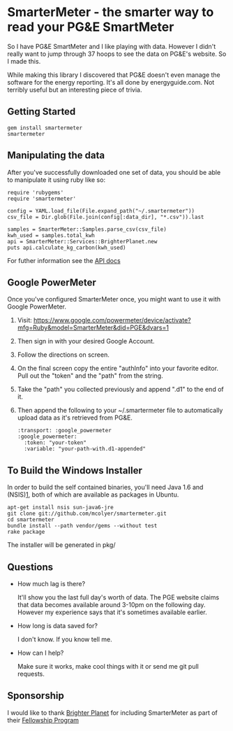 SmarterMeter - the smarter way to read your PG&E SmartMeter
=========================================================

So I have PG&E SmartMeter and I like playing with data. However I didn't
really want to jump through 37 hoops to see the data on PG&E's website.
So I made this.

While making this library I discovered that PG&E doesn't even manage the
software for the energy reporting. It's all done by energyguide.com. Not
terribly useful but an interesting piece of trivia.

Getting Started
---------------

    gem install smartermeter
    smartermeter

Manipulating the data
---------------------

After you've successfully downloaded one set of data, you should be able
to manipulate it using ruby like so:

    require 'rubygems'
    require 'smartermeter'

    config = YAML.load_file(File.expand_path("~/.smartermeter"))
    csv_file = Dir.glob(File.join(config[:data_dir], "*.csv")).last

    samples = SmarterMeter::Samples.parse_csv(csv_file)
    kwh_used = samples.total_kwh
    api = SmarterMeter::Services::BrighterPlanet.new
    puts api.calculate_kg_carbon(kwh_used)

For futher information see the [API docs][rdoc]

Google PowerMeter
-----------------

Once you've configured SmarterMeter once, you might want to use it with
Google PowerMeter.

1. Visit: https://www.google.com/powermeter/device/activate?mfg=Ruby&model=SmarterMeter&did=PGE&dvars=1
1. Then sign in with your desired Google Account.
1. Follow the directions on screen.
1. On the final screen copy the entire "authInfo" into your favorite editor.
   Pull out the "token" and the "path" from the string.
1. Take the "path" you collected previously and append ".d1" to the end of it.
1. Then append the following to your ~/.smartermeter file to
   automatically upload data as it's retrieved from PG&E.

       :transport: :google_powermeter
       :google_powermeter:
         :token: "your-token"
         :variable: "your-path-with.d1-appended"

To Build the Windows Installer
--------

In order to build the self contained binaries, you'll need Java 1.6 and
(NSIS)[1], both of which are available as packages in Ubuntu.

    apt-get install nsis sun-java6-jre
    git clone git://github.com/mcolyer/smartermeter.git
    cd smartermeter
    bundle install --path vendor/gems --without test
    rake package

The installer will be generated in pkg/

Questions
---------

* How much lag is there?

  It'll show you the last full day's worth of data. The PGE website
  claims that data becomes available around 3-10pm on the following day.
  However my experience says that it's sometimes available earlier.

* How long is data saved for?

  I don't know. If you know tell me.

* How can I help?

  Make sure it works, make cool things with it or send me git pull
  requests.

Sponsorship
-----------

I would like to thank [Brighter Planet][2] for including SmarterMeter as
part of their [Fellowship Program][3]

[1]: http://nsis.sourceforge.net/
[2]: http://brighterplanet.com/
[3]: http://brighterplanet.github.com/fellowship.html
[rdoc]: http://rdoc.info/github/mcolyer/smartermeter/master/frames
